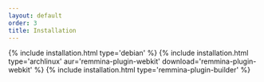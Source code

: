 ```yaml
---
layout: default
order: 3
title: Installation
---
```

{% include installation.html type='debian' %}
{% include installation.html type='archlinux' aur='remmina-plugin-webkit' download='remmina-plugin-webkit' %}
{% include installation.html type='remmina-plugin-builder' %}
